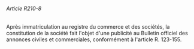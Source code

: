 ###### Article R210-8

Après immatriculation au registre du commerce et des sociétés, la constitution de la société fait l'objet d'une publicité au Bulletin officiel des annonces civiles et commerciales, conformément à l'article R. 123-155.

